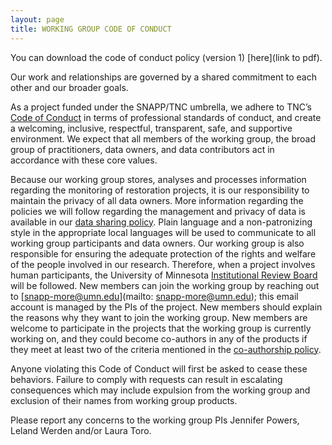 ```yaml
---
layout: page
title: WORKING GROUP CODE OF CONDUCT
---
```


You can download the code of conduct policy (version 1) [here](link to pdf).

Our work and relationships are governed by a shared commitment to each other and our broader goals.

As a project funded under the SNAPP/TNC umbrella, we adhere to TNC’s [Code of Conduct](https://www.nature.org/en-us/about-us/who-we-are/accountability/code-of-conduct/) in terms of professional standards of conduct, and create a welcoming, inclusive, respectful, transparent, safe, and supportive environment. We expect that all members of the working group, the broad group of practitioners, data owners, and data contributors act in accordance with these core values. 

Because our working group stores, analyses and processes information regarding the monitoring of restoration projects, it is our responsibility to maintain the privacy of all data owners. More information regarding the policies we will follow regarding the management and privacy of data is available in our [data sharing policy](data_sharing_policy.md).
Plain language and a non-patronizing style in the appropriate local languages will be used to communicate to all working group participants and data owners.
Our working group is also responsible for ensuring the adequate protection of the rights and welfare of the people involved in our research. Therefore, when a project involves human participants, the University of Minnesota [Institutional Review Board](https://research.umn.edu/units/irb) will be followed.
New members can join the working group by reaching out to [snapp-more@umn.edu](mailto: snapp-more@umn.edu); this email account is managed by the PIs of the project. New members should explain the reasons why they want to join the working group. New members are welcome to participate in the projects that the working group is currently working on, and they could become co-authors in any of the products if they meet at least two of the criteria mentioned in the [co-authorship policy](co-authorship_policy.md).

Anyone violating this Code of Conduct will first be asked to cease these behaviors. Failure to comply with requests can result in escalating consequences which may include expulsion from the working group and exclusion of their names from working group products.

Please report any concerns to the working group PIs Jennifer Powers, Leland Werden and/or Laura Toro.

